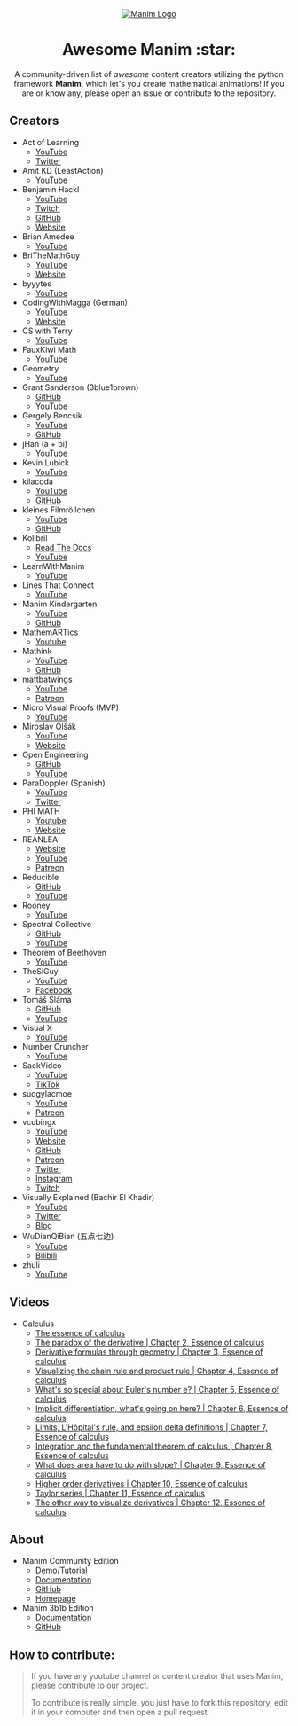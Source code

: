 <div align='center'>
  <a href="https://github.com/lucasricci/awesome-manim"><img alt="Manim Logo" src='https://raw.githubusercontent.com/ManimCommunity/awesome-manim/main/img/awesome-manim-logo.png'></a>
  <h1>Awesome Manim :star:</h1>
  <caption>A community-driven list of <em>awesome</em> content creators utilizing the python framework <b>Manim</b>, which let's you create mathematical animations! If you are or know any, please open an issue or contribute to the repository.</caption>
</div>


## Creators
- Act of Learning
  - [YouTube](https://www.youtube.com/channel/UCofF7Mp_VtoOZ9rhl_ueX7g)
  - [Twitter](https://twitter.com/muthuveerappanr)
- Amit KD (LeastAction)
  - [YouTube](https://www.youtube.com/@Least.Action)
- Benjamin Hackl
  - [YouTube](https://www.youtube.com/channel/UC-PzdUy0Y5biP7EjQ1TtI_g)
  - [Twitch](https://twitch.tv/behackl)
  - [GitHub](https://github.com/behackl)
  - [Website](https://benjamin-hackl.at)
- Brian Amedee
  - [YouTube](https://www.youtube.com/channel/UCnNljeRcRb_Y7Ok_TNtgB2w)
- BriTheMathGuy
  - [YouTube](https://www.youtube.com/channel/UChVUSXFzV8QCOKNWGfE56YQ)
  - [Website](https://www.brithemathguy.com/)
- byyytes
  - [YouTube](https://www.youtube.com/channel/UCTLYbIZxyKFBT93YtIgvtEg)
- CodingWithMagga (German)
  - [YouTube](https://www.youtube.com/channel/UCjlzef-PolOD__Q1VMWznqw)
  - [Website](https://codingwithmagga.com/)
- CS with Terry
  - [YouTube](https://www.youtube.com/channel/UCCqI89pQq6ngYPnfgDkL2-w)
- FauxKiwi Math
  - [YouTube](https://www.youtube.com/@fauxkiwimath)
- Geometry
  - [YouTube](https://www.youtube.com/channel/UCdV2RUQ4dnAchbfmvr7amUg)
- Grant Sanderson (3blue1brown)
  - [GitHub](https://github.com/3b1b/videos)
  - [YouTube](https://www.youtube.com/channel/UCYO_jab_esuFRV4b17AJtAw)
- Gergely Bencsik
  - [YouTube](https://www.youtube.com/channel/UCFYWzLgsAdveK1KBZJb8QGg)
  - [GitHub](https://github.com/GarryBGoode)
- jHan (a + bi)
  - [YouTube](https://www.youtube.com/channel/UCPX4OLPrulGFE_c1FXZjwzg)
- Kevin Lubick
  - [YouTube](https://www.youtube.com/channel/UCAki4c6w4tJTZFZ6iIhgK5g)
- kilacoda
  - [YouTube](https://www.youtube.com/channel/UCYiEcjVorHS78RgoqKiIFgQ)
  - [GitHub](https://github.com/kilacoda)
- kleines Filmröllchen
  - [YouTube](https://www.youtube.com/channel/UCAml70e25ft26vCX-UNSgmA)
  - [GitHub](https://github.com/kleinesfilmroellchen)
- Kolibril
  - [Read The Docs](https://flyingframes.readthedocs.io/en/latest/)
  - [YouTube](https://www.youtube.com/channel/UCq-aIJ8sN1-G2ZzIyWYostw)
- LearnWithManim
  - [YouTube](https://www.youtube.com/channel/UCbinG0Q-7SXQgt_pU82AYbA)
- Lines That Connect
  - [YouTube](https://www.youtube.com/channel/UCOzuch8oW61hVYffbQ-upWw)
- Manim Kindergarten
  - [YouTube](https://www.youtube.com/channel/UCk1nsj8AvzuSVL_I4JieVNQ)
  - [GitHub](https://github.com/manim-kindergarten)
- MathemARTics 
  - [Youtube](https://www.youtube.com/@mathemartics)
- Mathink
  - [YouTube](https://www.youtube.com/channel/UCjk8AJj6bfqG4MInL3LB-QA)
  - [GitHub](https://github.com/MathinkYT/manim_videos)
- mattbatwings
  - [YouTube](https://www.youtube.com/@Mattbatwings)
  - [Patreon](https://www.patreon.com/mattbatwings)
- Micro Visual Proofs (MVP)
  - [YouTube](https://www.youtube.com/channel/UCT9Fyqn0izh-wX-wDzKBwAA)
- Miroslav Olšák
  - [YouTube](https://www.youtube.com/user/procdalsinazev)
  - [Website](http://www.olsak.net/)
- Open Engineering
  - [GitHub](https://github.com/0xCoto/OpenEngineering)
  - [YouTube](https://www.youtube.com/channel/UCfEiVXhy9rj4wdqpD_Il6Zg)
- ParaDoppler (Spanish)
  - [YouTube](https://www.youtube.com/channel/UCd_Kj_7JmfFwNqsV8EaaSRw)
  - [Twitter](https://twitter.com/ParaDoppler)
- PHI MATH
  - [Youtube](https://www.youtube.com/channel/UC12LbJ-BLzd33XNtup_vTtw)
  - [Website](https://sumukh14jan.github.io/webber/)
- REANLEA 
  - [Website](https://reanlea.com/)
  - [YouTube](https://www.youtube.com/reanlea)
  - [Patreon](https://www.patreon.com/reanlea)
- Reducible
  - [GitHub](https://github.com/nipunramk/Reducible)
  - [YouTube](https://www.youtube.com/channel/UCK8XIGR5kRidIw2fWqwyHRA)
- Rooney
  - [YouTube](https://www.youtube.com/channel/UCvYCMicLA7TZNfYhOaSCOsw)
- Spectral Collective
  - [GitHub](https://github.com/vilasopher/manim)
  - [YouTube](https://www.youtube.com/channel/UC3O_3ANkml4_3wSK1yPG5DQ)
- Theorem of Beethoven
  - [YouTube](https://www.youtube.com/channel/UCxiWCEdx7aY88bSEUgLOC6A)
- TheSiGuy
  - [YouTube](https://www.youtube.com/channel/UCcTgnJE_RKa8-Qzx6lB78lg)
  - [Facebook](https://www.facebook.com/thesiguyEN/)
- Tomáš Sláma
  - [GitHub](https://github.com/xiaoxiae/videos)
  - [YouTube](https://www.youtube.com/channel/UC_IaBSHmisYbiYlv32EeNkQ)
- Visual X
  - [YouTube](https://www.youtube.com/channel/UCG6qMerUJuzUxMZT7fvY4tg)
- Number Cruncher
  - [YouTube](https://www.youtube.com/channel/UCVp2JlxMcDwvZcUu9KATXJg)
- SackVideo
  - [YouTube](https://www.youtube.com/channel/UCiSAjbPtn733_ZBSQ-6T4wQ)
  - [TikTok](https://www.tiktok.com/@sackvideo)
- sudgylacmoe
  - [YouTube](https://www.youtube.com/channel/UCEo_JfTH_9FK-7k9-mAWJkQ)
  - [Patreon](https://www.patreon.com/sudgylacmoe)
- vcubingx
  - [YouTube](https://www.youtube.com/channel/UCv0nF8zWevEsSVcmz6mlw6A)
  - [Website](https://vcubingx.com/)
  - [GitHub](https://github.com/vivek3141)
  - [Patreon](https://www.patreon.com/vcubingx)
  - [Twitter](https://twitter.com/vcubingx)
  - [Instagram](https://www.instagram.com/vcubingx/)
  - [Twitch](https://www.twitch.tv/vcubingx)
- Visually Explained (Bachir El Khadir)
  - [YouTube](https://www.youtube.com/channel/UCoTo2gtN527CXhe7jbP6hUg)
  - [Twitter](https://twitter.com/BachirElKhadir)
  - [Blog](https://bachirelkhadir.com/)
- WuDianQiBian (五点七边)
  - [YouTube](https://www.youtube.com/channel/UCz_F7yBzxTqTEG-GvhKsCsw)
  - [Bilibili](https://space.bilibili.com/643755221)
- zhuli
  - [YouTube](https://www.youtube.com/channel/UCn63G5jopR5Lq_cEiNNc9bA)

## Videos
- Calculus
  - [The essence of calculus](https://www.youtube.com/watch?v=WUvTyaaNkzM&list=PLZHQObOWTQDMsr9K-rj53DwVRMYO3t5Yr&index=1)
  - [The paradox of the derivative | Chapter 2, Essence of calculus](https://www.youtube.com/watch?v=9vKqVkMQHKk&list=PLZHQObOWTQDMsr9K-rj53DwVRMYO3t5Yr&index=3)
  - [Derivative formulas through geometry | Chapter 3, Essence of calculus](https://www.youtube.com/watch?v=S0_qX4VJhMQ&list=PLZHQObOWTQDMsr9K-rj53DwVRMYO3t5Yr&index=4)
  - [Visualizing the chain rule and product rule | Chapter 4, Essence of calculus](https://www.youtube.com/watch?v=YG15m2VwSjA&list=PLZHQObOWTQDMsr9K-rj53DwVRMYO3t5Yr&index=6)
  - [What's so special about Euler's number e? | Chapter 5, Essence of calculus](https://www.youtube.com/watch?v=m2MIpDrF7Es&list=PLZHQObOWTQDMsr9K-rj53DwVRMYO3t5Yr&index=7)
  - [Implicit differentiation, what's going on here? | Chapter 6, Essence of calculus](https://www.youtube.com/watch?v=qb40J4N1fa4&list=PLZHQObOWTQDMsr9K-rj53DwVRMYO3t5Yr&index=8)
  - [Limits, L'Hôpital's rule, and epsilon delta definitions | Chapter 7, Essence of calculus](https://www.youtube.com/watch?v=kfF40MiS7zA&list=PLZHQObOWTQDMsr9K-rj53DwVRMYO3t5Yr&index=9)
  - [Integration and the fundamental theorem of calculus | Chapter 8, Essence of calculus](https://www.youtube.com/watch?v=rfG8ce4nNh0&list=PLZHQObOWTQDMsr9K-rj53DwVRMYO3t5Yr&index=10)
  - [What does area have to do with slope? | Chapter 9, Essence of calculus](https://www.youtube.com/watch?v=FnJqaIESC2s&list=PLZHQObOWTQDMsr9K-rj53DwVRMYO3t5Yr&index=10)
  - [Higher order derivatives | Chapter 10, Essence of calculus](https://www.youtube.com/watch?v=BLkz5LGWihw&list=PLZHQObOWTQDMsr9K-rj53DwVRMYO3t5Yr&index=11)
  - [Taylor series | Chapter 11, Essence of calculus](https://www.youtube.com/watch?v=3d6DsjIBzJ4&list=PLZHQObOWTQDMsr9K-rj53DwVRMYO3t5Yr&index=12)
  - [The other way to visualize derivatives | Chapter 12, Essence of calculus](https://www.youtube.com/watch?v=CfW845LNObM&list=PLZHQObOWTQDMsr9K-rj53DwVRMYO3t5Yr&index=13)

## About
- Manim Community Edition
  - [Demo/Tutorial](https://try.manim.community/)
  - [Documentation](https://docs.manim.community/en/latest/index.html)
  - [GitHub](https://github.com/ManimCommunity/manim)
  - [Homepage](https://www.manim.community/)
- Manim 3b1b Edition
  - [Documentation](https://3b1b.github.io/manim/)
  -  [GitHub](https://github.com/3b1b/manim)


## How to contribute:

> If you have any youtube channel or content creator that uses Manim, please contribute to our project.
>
> To contribute is really simple, you just have to fork this repository, edit it in your computer and then open a pull request.
